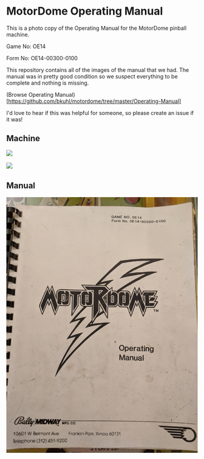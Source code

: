 # MotorDome Operating Manual

This is a photo copy of the Operating Manual for the MotorDome pinball machine.

Game No: OE14

Form No: OE14-00300-0100

This repository contains all of the images of the manual that we had.  The manual was in pretty good condition so we suspect everything to be complete and nothing is missing.

(Browse Operating Manual)[https://github.com/bkuhl/motordome/tree/master/Operating-Manual]

I'd love to hear if this was helpful for someone, so please create an issue if it was!

## Machine

![](https://github.com/bkuhl/motordome/blob/master/Operating-Manual/0_front.jpg?raw=true)

![](https://github.com/bkuhl/motordome/blob/master/Operating-Manual/0_side.jpg?raw=true)

## Manual

![](https://github.com/bkuhl/motordome/blob/master/Operating-Manual/0_cover.jpg?raw=true)
